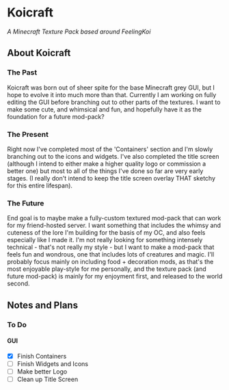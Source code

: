 # Koicraft
*A Minecraft Texture Pack based around FeelingKoi*

## About Koicraft
### The Past

Koicraft was born out of sheer spite for the base Minecraft grey GUI, but I hope to evolve it into much more than that. Currently I am working on fully editing the GUI before branching out to other parts of the textures. I want to make some cute, and whimsical and fun, and hopefully have it as the foundation for a future mod-pack?
### The Present

Right now I've completed most of the 'Containers' section and I'm slowly branching out to the icons and widgets. I've also completed the title screen (although I intend to either make a higher quality logo or commission a better one) but most to all of the things I've done so far are very early stages. (I really don't intend to keep the title screen overlay THAT sketchy for this entire lifespan).
### The Future

End goal is to maybe make a fully-custom textured mod-pack that can work for my friend-hosted server. I want something that includes the whimsy and cuteness of the lore I'm building for the basis of my OC, and also feels especially like I made it. I'm not really looking for something intensely technical - that's not really my style - but I want to make a mod-pack that feels fun and wondrous, one that includes lots of creatures and magic. I'll probably focus mainly on including food + decoration mods, as that's the most enjoyable play-style for me personally, and the texture pack (and future mod-pack) is mainly for my enjoyment first, and released to the world second.

## Notes and Plans
### To Do
#### GUI
- [x] Finish Containers
- [ ] Finish Widgets and Icons
- [ ] Make better Logo
- [ ] Clean up Title Screen 
